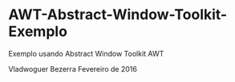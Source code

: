 # AWT-Abstract-Window-Toolkit-Exemplo
Exemplo usando Abstract Window Toolkit AWT

Vladwoguer Bezerra Fevereiro de 2016
